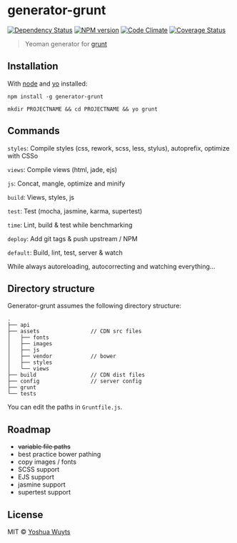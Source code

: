 # generator-grunt 
[![Dependency Status](https://gemnasium.com/yoshuawuyts/generator-grunt.png)](https://gemnasium.com/yoshuawuyts/generator-grunt) [![NPM version](https://badge.fury.io/js/generator-grunt.png)](http://badge.fury.io/js/generator-grunt) [![Code Climate](https://codeclimate.com/github/yoshuawuyts/generator-grunt.png)](https://codeclimate.com/github/yoshuawuyts/generator-grunt) [![Coverage Status](https://coveralls.io/repos/yoshuawuyts/generator-grunt/badge.png)](https://coveralls.io/r/yoshuawuyts/generator-grunt)

> Yeoman generator for [grunt](gruntjs.com)

## Installation
With [node](nodejs.org) and [yo](http://yeoman.io/index.html) installed:
````
npm install -g generator-grunt
````
````
mkdir PROJECTNAME && cd PROJECTNAME && yo grunt
````

## Commands

````styles````:  Compile styles (css, rework, scss, less, stylus), autoprefix, optimize with CSSo

````views````: Compile views (html, jade, ejs)

````js````: Concat, mangle, optimize and minify

````build````: Views, styles, js

````test````: Test (mocha, jasmine, karma, supertest)

````time````: Lint, build & test while benchmarking

````deploy````: Add git tags & push upstream / NPM

````default````: Build, lint, test, server & watch

While always autoreloading, autocorrecting and watching everything...

## Directory structure
Generator-grunt assumes the following directory structure:
````
.
├── api
├── assets                // CDN src files
│   ├── fonts
│   ├── images
│   ├── js
│   ├── vendor            // bower
│   ├── styles
│   └── views
├── build                 // CDN dist files
├── config                // server config
├── grunt
└── tests     
````
You can edit the paths in ````Gruntfile.js````.

## Roadmap
- ~~variable file paths~~
- best practice bower pathing
- copy images / fonts
- SCSS support
- EJS support
- jasmine support
- supertest support

## License
MIT © [Yoshua Wuyts](yoshuawuyts.com)
